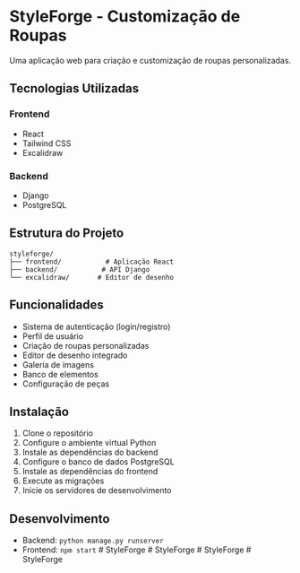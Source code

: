 # StyleForge - Customização de Roupas

Uma aplicação web para criação e customização de roupas personalizadas.

## Tecnologias Utilizadas

### Frontend
- React
- Tailwind CSS
- Excalidraw

### Backend
- Django
- PostgreSQL

## Estrutura do Projeto

```
styleforge/
├── frontend/           # Aplicação React
├── backend/           # API Django
└── excalidraw/       # Editor de desenho
```

## Funcionalidades

- Sistema de autenticação (login/registro)
- Perfil de usuário
- Criação de roupas personalizadas
- Editor de desenho integrado
- Galeria de imagens
- Banco de elementos
- Configuração de peças

## Instalação

1. Clone o repositório
2. Configure o ambiente virtual Python
3. Instale as dependências do backend
4. Configure o banco de dados PostgreSQL
5. Instale as dependências do frontend
6. Execute as migrações
7. Inicie os servidores de desenvolvimento

## Desenvolvimento

- Backend: `python manage.py runserver`
- Frontend: `npm start` #   S t y l e F o r g e 
 
 #   S t y l e F o r g e 
 
 #   S t y l e F o r g e 
 
 #   S t y l e F o r g e  
 